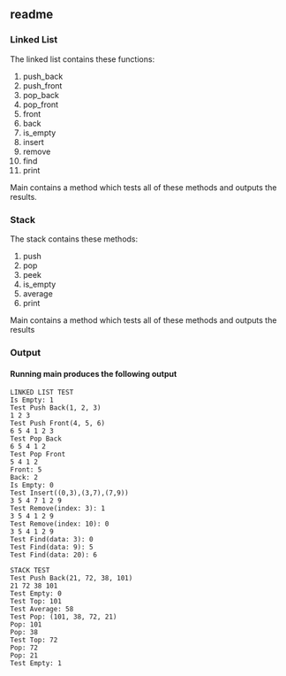 ## readme
### Linked List
The linked list contains these functions:
1. push_back
2. push_front
3. pop_back
4. pop_front
5. front
6. back
7. is_empty
8. insert
9. remove
10. find
11. print

Main contains a method which tests all of these methods and outputs the results.

### Stack
The stack contains these methods:
1. push
2. pop
3. peek
4. is_empty
5. average
6. print

Main contains a method which tests all of these methods and outputs the results

### Output
#### Running main produces the following output
``` 
LINKED LIST TEST
Is Empty: 1
Test Push Back(1, 2, 3)
1 2 3
Test Push Front(4, 5, 6)
6 5 4 1 2 3
Test Pop Back
6 5 4 1 2
Test Pop Front
5 4 1 2
Front: 5
Back: 2
Is Empty: 0
Test Insert((0,3),(3,7),(7,9))
3 5 4 7 1 2 9
Test Remove(index: 3): 1
3 5 4 1 2 9
Test Remove(index: 10): 0
3 5 4 1 2 9
Test Find(data: 3): 0
Test Find(data: 9): 5
Test Find(data: 20): 6

STACK TEST
Test Push Back(21, 72, 38, 101)
21 72 38 101
Test Empty: 0
Test Top: 101
Test Average: 58
Test Pop: (101, 38, 72, 21)
Pop: 101
Pop: 38
Test Top: 72
Pop: 72
Pop: 21
Test Empty: 1
```